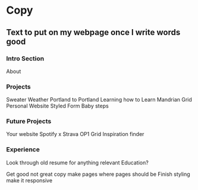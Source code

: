 # Copy
## Text to put on my webpage once I write words good

### Intro Section
About
### Projects
Sweater Weather
Portland to Portland
Learning how to Learn
Mandrian Grid
Personal Website
Styled Form
Baby steps
### Future Projects
Your website
Spotify x Strava
OP1 Grid
Inspiration finder
### Experience
Look through old resume for anything relevant
Education?

Get good not great copy
make pages where pages should be
Finish styling
make it responsive

